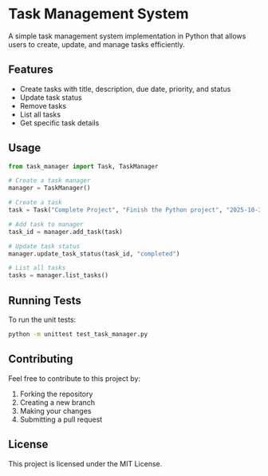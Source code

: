 # Task Management System

A simple task management system implementation in Python that allows users to create, update, and manage tasks efficiently.

## Features

- Create tasks with title, description, due date, priority, and status
- Update task status
- Remove tasks
- List all tasks
- Get specific task details

## Usage

```python
from task_manager import Task, TaskManager

# Create a task manager
manager = TaskManager()

# Create a task
task = Task("Complete Project", "Finish the Python project", "2025-10-30", "high")

# Add task to manager
task_id = manager.add_task(task)

# Update task status
manager.update_task_status(task_id, "completed")

# List all tasks
tasks = manager.list_tasks()
```

## Running Tests

To run the unit tests:

```bash
python -m unittest test_task_manager.py
```

## Contributing

Feel free to contribute to this project by:
1. Forking the repository
2. Creating a new branch
3. Making your changes
4. Submitting a pull request

## License

This project is licensed under the MIT License.

